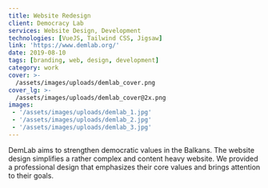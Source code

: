 ```yaml
---
title: Website Redesign
client: Democracy Lab
services: Website Design, Development
technologies: [VueJS, Tailwind CSS, Jigsaw]
link: 'https://www.demlab.org/'
date: 2019-08-10
tags: [branding, web, design, development]
category: work
cover: >-
  /assets/images/uploads/demlab_cover.png
cover_lg: >-
  /assets/images/uploads/demlab_cover@2x.png
images:
 - '/assets/images/uploads/demlab_1.jpg'
 - '/assets/images/uploads/demlab_2.jpg'
 - '/assets/images/uploads/demlab_3.jpg'
---
```


DemLab aims to strengthen democratic values in the Balkans. The website design simplifies a rather complex and content heavy website. We provided a professional design that emphasizes their core values and brings attention to their goals.
